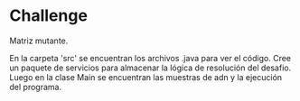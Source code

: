# Challenge

Matriz mutante.

En la carpeta 'src' se encuentran los archivos .java para ver el código. Cree un paquete de servicios para almacenar la lógica de resolución del desafio. Luego en la clase Main se encuentran las muestras de adn y la ejecución del programa.
